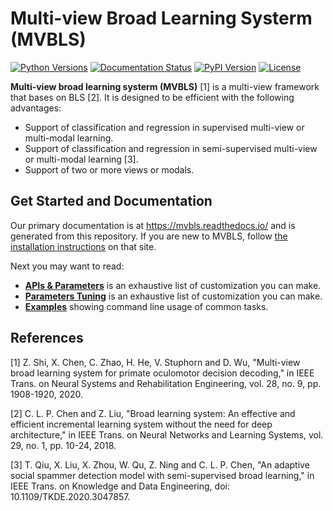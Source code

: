 # Multi-view Broad Learning Systerm (MVBLS)


[![Python Versions](https://img.shields.io/pypi/pyversions/MVBLS.svg?logo=python&logoColor=white)](https://pypi.org/project/MVBLS)
[![Documentation Status](https://readthedocs.org/projects/mvbls/badge/?version=latest)](https://mvbls.readthedocs.io/)
[![PyPI Version](https://img.shields.io/pypi/v/MVBLS.svg?logo=pypi&logoColor=white)](https://pypi.org/project/MVBLS)
[![License](https://img.shields.io/github/license/zhaochangming/MVBLS.svg)](https://github.com/zhaochangming/MVBLS/blob/main/LICENSE)

**Multi-view broad learning systerm (MVBLS)** [1] is a multi-view  framework that bases on BLS [2]. It is designed to be efficient with the following advantages:

- Support of classification and regression in supervised multi-view or multi-modal learning.
- Support of classification and regression in semi-supervised multi-view or multi-modal learning [3].
- Support of two or more views or modals.

## Get Started and Documentation

Our primary documentation is at https://mvbls.readthedocs.io/ and is generated from this repository. If you are new to MVBLS, follow [the installation instructions](https://mvbls.readthedocs.io/en/latest/Python-Intro.html) on that site.

Next you may want to read:
- [**APIs & Parameters**](https://mvbls.readthedocs.io/en/latest/MVBLS.html) is an exhaustive list of customization you can make.
- [**Parameters Tuning**](https://mvbls.readthedocs.io/en/latest/Parameters-Tuning.html) is an exhaustive list of customization you can make.
- [**Examples**](https://mvbls.readthedocs.io/en/latest/Python-Examples.html) showing command line usage of common tasks.

## References

[1] Z. Shi, X. Chen, C. Zhao, H. He, V. Stuphorn and D. Wu, "Multi-view broad learning system for primate oculomotor decision decoding," in IEEE Trans. on Neural Systems and Rehabilitation Engineering, vol. 28, no. 9, pp. 1908-1920, 2020.

[2] C. L. P. Chen and Z. Liu, "Broad learning system: An effective and efficient incremental learning system without the need for deep architecture," in IEEE Trans. on Neural Networks and Learning Systems, vol. 29, no. 1, pp. 10-24, 2018.

[3] T. Qiu, X. Liu, X. Zhou, W. Qu, Z. Ning and C. L. P. Chen, "An adaptive social spammer detection model with semi-supervised broad learning," in IEEE Trans. on Knowledge and Data Engineering, doi: 10.1109/TKDE.2020.3047857.